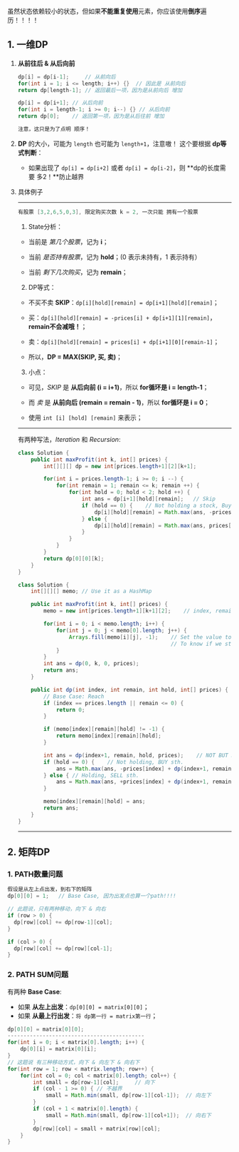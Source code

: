 虽然状态依赖较小的状态，但如果**不能重复使用**元素，你应该使用**倒序**遍历！！！！

## 1. 一维DP

1. **从前往后 & 从后向前**

   ```java
   dp[i] = dp[i-1]; 	// 从前向后
   for(int i = 1; i <= length; i++) {}	// 因此是 从前向后
   return dp[length-1];	// 返回最后一项，因为是从前向后 增加
   
   dp[i] = dp[i+1];	// 从后向前
   for(int i = length-1; i >= 0; i--) {} // 从后向前
   return dp[0]; 	// 返回第一项，因为是从后往前 增加
   
   注意，这只是为了点明 顺序！
   ```

2. **DP** 的大小，可能为 `length` 也可能为 `length+1`，注意嗷！
   这个要根据 **dp等式判断**：

   + 如果出现了 `dp[i] = dp[i+2]` 或者 `dp[i] = dp[i-2]`，则 **dp的长度需要 多2！**防止越界

3. 具体例子

   ------

   ```java
   有股票 [3,2,6,5,0,3], 限定购买次数 k = 2, 一次只能 拥有一个股票
   ```

   1. State分析：

   + 当前是 *第几个股票*，记为 **i**；

   + 当前 *是否持有股票*，记为 **hold**；(0 表示未持有，1 表示持有）

   + 当前 *剩下几次购买*，记为 **remain**；

   2. DP等式：
   + 不买不卖 **SKIP**：`dp[i][hold][remain] = dp[i+1][hold][remain]`；

   + 买：`dp[i][hold][remain] = -prices[i] + dp[i+1][1][remain]`，**remain不会减哦！**；

   + 卖：`dp[i][hold][remain] = prices[i] + dp[i+1][0][remain-1]`；

   + 所以，**DP = MAX(SKIP, 买, 卖)**；

   3. 小点：
   + 可见，*SKIP* 是 **从后向前 (i = i+1)**，所以 **for循环是 i = length-1**；

   + 而 *卖* 是 **从前向后 (remain = remain - 1)**，所以 **for循环是 i = 0**；
   + 使用 `int [i] [hold] [remain]` 来表示；

   ------

   有两种写法，*Iteration* 和 *Recursion*: 

   ```java
   class Solution {
       public int maxProfit(int k, int[] prices) {
           int[][][] dp = new int[prices.length+1][2][k+1];
   
           for(int i = prices.length-1; i >= 0; i --) {
               for(int remain = 1; remain <= k; remain ++) {
                   for(int hold = 0; hold < 2; hold ++) {
                       int ans = dp[i+1][hold][remain];   // Skip
                       if (hold == 0) {    // Not holding a stock, Buy or Skip
                           dp[i][hold][remain] = Math.max(ans, -prices[i] + dp[i+1][1][remain]);
                       } else {
                           dp[i][hold][remain] = Math.max(ans, prices[i] + dp[i+1][0][remain-1]);
                       }
                   }
               }
           }
           return dp[0][0][k];
       }
   }
   ```

   ```java
   class Solution {
       int[][][] memo; // Use it as a HashMap
   
       public int maxProfit(int k, int[] prices) {
           memo = new int[prices.length+1][k+1][2];    // index, remain, hold
   
           for(int i = 0; i < memo.length; i++) {
               for(int j = 0; j < memo[0].length; j++) {
                   Arrays.fill(memo[i][j], -1);    // Set the value to -1
                                                   // To know if we store sth. into it.
               }
           }
           int ans = dp(0, k, 0, prices);
           return ans;
       }
   
       public int dp(int index, int remain, int hold, int[] prices) {
           // Base Case: Reach 
           if (index == prices.length || remain <= 0) {
               return 0;
           }
   
           if (memo[index][remain][hold] != -1) {
               return memo[index][remain][hold];
           }
   
           int ans = dp(index+1, remain, hold, prices);    // NOT BUT NOT SELL, JUST SKIP;
           if (hold == 0) {    // Not holding, BUY sth.
               ans = Math.max(ans, -prices[index] + dp(index+1, remain, 1, prices));
           } else { // Holding, SELL sth.
               ans = Math.max(ans, +prices[index] + dp(index+1, remain-1, 0, prices));
           }
   
           memo[index][remain][hold] = ans;
           return ans;
       }
   }
   ```

   ------



## 2. 矩阵DP

### 1. PATH数量问题

```java
假设是从左上点出发，到右下的矩阵
dp[0][0] = 1;	// Base Case, 因为出发点也算一个path!!!!

// 此题说，只有两种移动，向下 & 向右
if (row > 0) {
  dp[row][col] += dp[row-1][col];
}

if (col > 0) {
  dp[row][col] += dp[row][col-1];
}
```

### 2. PATH SUM问题

有两种 **Base Case**:

+ 如果 **从左上出发**：`dp[0][0] = matrix[0][0]`；
+ 如果 **从最上行出发**：`将 dp第一行 = matrix第一行`；

```java
dp[0][0] = matrix[0][0];
-------------------------------------------
for(int i = 0; i < matrix[0].length; i++) {
    dp[0][i] = matrix[0][i];
}
// 这题说 有三种移动方式，向下 & 向左下 & 向右下
for(int row = 1; row < matrix.length; row++) {
    for(int col = 0; col < matrix[0].length; col++) {
        int small = dp[row-1][col];		// 向下
        if (col - 1 >= 0) {	// 不越界
            small = Math.min(small, dp[row-1][col-1]);	// 向左下
        }
        if (col + 1 < matrix[0].length) {
            small = Math.min(small, dp[row-1][col+1]);	// 向右下
        }
        dp[row][col] = small + matrix[row][col];
    }
}
```

